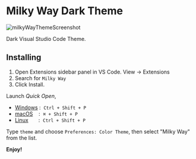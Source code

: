 # Milky Way Dark Theme

![milkyWayThemeScreenshot](https://i.imgur.com/dnj25vU.png)

Dark Visual Studio Code Theme.

## Installing


1. Open Extensions sidebar panel in VS Code. View → Extensions
2. Search for `Milky Way`
3. Click Install.

Launch _Quick Open_,

- [Windows](https://code.visualstudio.com/shortcuts/keyboard-shortcuts-windows.pdf)&nbsp;:&nbsp; `Ctrl + Shift + P`
- [macOS](https://code.visualstudio.com/shortcuts/keyboard-shortcuts-macos.pdf)&nbsp;&nbsp;&nbsp;&nbsp;:&nbsp; `⌘ + Shift + P`
- [Linux](https://code.visualstudio.com/shortcuts/keyboard-shortcuts-linux.pdf)&nbsp;&nbsp;&nbsp;&nbsp;&nbsp;&nbsp;&nbsp;:&nbsp; `Ctrl + Shift + P`

Type `theme` and choose `Preferences: Color Theme`, then select "Milky Way" from the list.

**Enjoy!**
